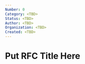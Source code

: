 ```yaml
---
Number: 0
Category: <TBD>
Status: <TBD>
Author: <TBD>
Organization: <TBD>
Created: <TBD>
---
```


# Put RFC Title Here
